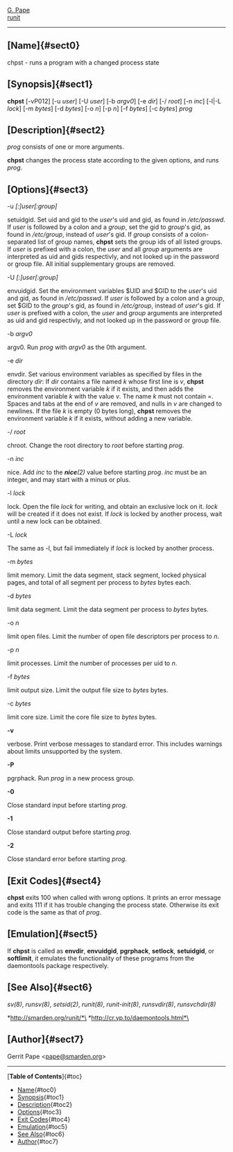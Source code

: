 [G. Pape](http://smarden.org/pape/)\
[runit](index.html)

--------------------------------------------------------------------------------

## [Name]{#sect0}

chpst - runs a program with a changed process state

## [Synopsis]{#sect1}

**chpst** \[-vP012\] \[-u *user*\] \[-U *user*\] \[-b *argv0*\] \[-e *dir*\]
\[-/ *root*\] \[-n *inc*\] \[-l\|-L *lock*\] \[-m *bytes*\] \[-d *bytes*\] \[-o
*n*\] \[-p *n*\] \[-f *bytes*\] \[-c *bytes*\] *prog*

## [Description]{#sect2}

*prog* consists of one or more arguments.

**chpst** changes the process state according to the given options, and runs
*prog*.

## [Options]{#sect3}

-u *\[:\]user\[:group\]*

setuidgid. Set uid and gid to the *user*'s uid and gid, as found in
*/etc/passwd*. If *user* is followed by a colon and a *group*, set the gid to
*group*'s gid, as found in */etc/group*, instead of *user*'s gid. If *group*
consists of a colon-separated list of group names, **chpst** sets the group ids
of all listed groups. If *user* is prefixed with a colon, the *user* and all
*group* arguments are interpreted as uid and gids respectivly, and not looked up
in the password or group file. All initial supplementary groups are removed.

-U *\[:\]user\[:group\]*

envuidgid. Set the environment variables \$UID and \$GID to the *user*'s uid and
gid, as found in */etc/passwd*. If *user* is followed by a colon and a *group*,
set \$GID to the *group*'s gid, as found in */etc/group*, instead of *user*'s
gid. If *user* is prefixed with a colon, the *user* and *group* arguments are
interpreted as uid and gid respectivly, and not looked up in the password or
group file.

-b *argv0*

argv0. Run *prog* with *argv0* as the 0th argument.

-e *dir*

envdir. Set various environment variables as specified by files in the directory
*dir*: If *dir* contains a file named *k* whose first line is *v*, **chpst**
removes the environment variable *k* if it exists, and then adds the environment
variable *k* with the value *v*. The name *k* must not contain =. Spaces and
tabs at the end of *v* are removed, and nulls in *v* are changed to newlines. If
the file *k* is empty (0 bytes long), **chpst** removes the environment variable
*k* if it exists, without adding a new variable.

-/ *root*

chroot. Change the root directory to *root* before starting *prog*.

-n *inc*

nice. Add *inc* to the ***nice**(2)* value before starting *prog*. *inc* must be
an integer, and may start with a minus or plus.

-l *lock*

lock. Open the file *lock* for writing, and obtain an exclusive lock on it.
*lock* will be created if it does not exist. If *lock* is locked by another
process, wait until a new lock can be obtained.

-L *lock*

The same as -l, but fail immediately if *lock* is locked by another process.

-m *bytes*

limit memory. Limit the data segment, stack segment, locked physical pages, and
total of all segment per process to *bytes* bytes each.

-d *bytes*

limit data segment. Limit the data segment per process to *bytes* bytes.

-o *n*

limit open files. Limit the number of open file descriptors per process to *n*.

-p *n*

limit processes. Limit the number of processes per uid to *n*.

-f *bytes*

limit output size. Limit the output file size to *bytes* bytes.

-c *bytes*

limit core size. Limit the core file size to *bytes* bytes.

**-v**

verbose. Print verbose messages to standard error. This includes warnings about
limits unsupported by the system.

**-P**

pgrphack. Run *prog* in a new process group.

**-0**

Close standard input before starting *prog*.

**-1**

Close standard output before starting *prog*.

**-2**

Close standard error before starting *prog*.

## [Exit Codes]{#sect4}

**chpst** exits 100 when called with wrong options. It prints an error message
and exits 111 if it has trouble changing the process state. Otherwise its exit
code is the same as that of *prog*.

## [Emulation]{#sect5}

If **chpst** is called as **envdir**, **envuidgid**, **pgrphack**, **setlock**,
**setuidgid**, or **softlimit**, it emulates the functionality of these programs
from the daemontools package respectively.

## [See Also]{#sect6}

*sv(8)*, *runsv(8)*, *setsid(2)*, *runit(8)*, *runit-init(8)*, *runsvdir(8)*,
*runsvchdir(8)*

*http://smarden.org/runit/*\
*http://cr.yp.to/daemontools.html*\

## [Author]{#sect7}

Gerrit Pape \<pape@smarden.org\>

--------------------------------------------------------------------------------

[**Table of Contents**]{#toc}

-   [Name](#sect0){#toc0}
-   [Synopsis](#sect1){#toc1}
-   [Description](#sect2){#toc2}
-   [Options](#sect3){#toc3}
-   [Exit Codes](#sect4){#toc4}
-   [Emulation](#sect5){#toc5}
-   [See Also](#sect6){#toc6}
-   [Author](#sect7){#toc7}
